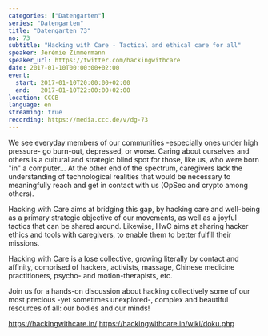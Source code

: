 ```yaml
---
categories: ["Datengarten"]
series: "Datengarten"
title: "Datengarten 73"
no: 73
subtitle: "Hacking with Care - Tactical and ethical care for all"
speaker: Jérémie Zimmermann
speaker_url: https://twitter.com/hackingwithcare
date: 2017-01-10T00:00:00+02:00
event:
  start: 2017-01-10T20:00:00+02:00
  end:   2017-01-10T22:00:00+02:00
location: CCCB
language: en
streaming: true
recording: https://media.ccc.de/v/dg-73
---
```


We see everyday members of our communities -especially ones under high
pressure- go burn-out, depressed, or worse. Caring about ourselves and
others is a cultural and strategic blind spot for those, like us, who
were born \"in\" a computer... At the other end of the spectrum,
caregivers lack the understanding of technological realities that
would be necessary to meaningfully reach and get in contact with us
(OpSec and crypto among others).

Hacking with Care aims at bridging this gap, by hacking care and
well-being as a primary strategic objective of our movements, as well
as a joyful tactics that can be shared around. Likewise, HwC aims at
sharing hacker ethics and tools with caregivers, to enable them to
better fulfill their missions.

Hacking with Care is a lose collective, growing literally by contact
and affinity, comprised of hackers, activists, massage, Chinese
medicine practitioners, psycho- and motion-therapists, etc.

Join us for a hands-on discussion about hacking collectively some of
our most precious -yet sometimes unexplored-, complex and beautiful
resources of all: our bodies and our minds!

https://hackingwithcare.in/
https://hackingwithcare.in/wiki/doku.php

